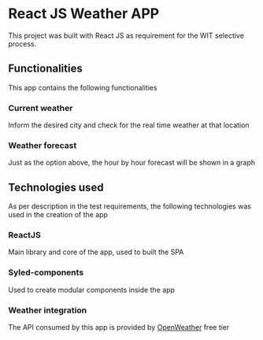 # React JS Weather APP

This project was built with React JS as requirement for the WIT selective process.

## Functionalities

This app contains the following functionalities

### Current weather

Inform the desired city and check for the real time weather at that location

### Weather forecast

Just as the option above, the hour by hour forecast will be shown in a graph

## Technologies used

As per description in the test requirements, the following technologies was used in the creation of the app

### ReactJS

Main library and core of the app, used to built the SPA

### Syled-components

Used to create modular components inside the app
### Weather integration

The API consumed by this app is provided by [OpenWeather](https://openweathermap.org/) free tier